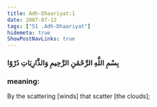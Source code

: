 ```yaml
---
title: Adh-Dhaariyat:1
date: 2007-07-12
tags: ["51 .Adh-Dhaariyat"]
hidemeta: true 
ShowPostNavLinks: true 
---
```

### بِسْمِ اللَّهِ الرَّحْمَٰنِ الرَّحِيمِ وَالذَّارِيَاتِ ذَرْوًا
### meaning: 
By the scattering [winds] that scatter [the clouds];
